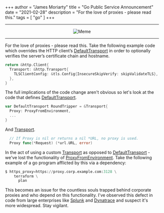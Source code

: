 +++
author = "James Moriarty"
title = "Go Public Service Announcement"
date = "2021-02-28"
description = "For the love of proxies - please read this."
tags = [
  "go"
]
+++

<hr />

<center>
  <img src="https://i.imgflip.com/4zsikp.jpg" alt="Meme">
</center>

<hr />

For the love of proxies - please read this. Take the following example code which overrides the HTTP client’s [DefaultTransport](https://golang.org/src/net/http/transport.go) in order to optionally verifies the server’s certificate chain and hostname.

```go
return &http.Client{
  Transport: &http.Transport{
    TLSClientConfig: &tls.Config{InsecureSkipVerify: skipValidateTLS},
  },
}
```

The full implications of the code change aren't obvious so let's look at the code that defines [DefaultTransport](https://golang.org/src/net/http/transport.go).

```go
var DefaultTransport RoundTripper = &Transport{
  Proxy: ProxyFromEnvironment,
  ...
}
```

And [Transport](https://golang.org/src/net/http/transport.go).

```go
  // If Proxy is nil or returns a nil *URL, no proxy is used.
  Proxy func(*Request) (*url.URL, error)
```

In the act of using a custom [Transport](https://golang.org/src/net/http/transport.go) as opposed to [DefaultTransport](https://golang.org/src/net/http/transport.go) - we've lost the functionality of [ProxyFromEnvironment](https://golang.org/src/net/http/transport.go?s=16634:16691#L427). Take the following example of a go program afflicted by this via a dependency:

```python
$ https_proxy=https://proxy.corp.example.com:3128 \
    terraform \
      plan
```

This becomes an issue for the countless souls trapped behind corporate proxies and who depend on this functionality. I've observed this defect in code from large enterprises like [Splunk](https://github.com/splunk/terraform-provider-splunk/commit/db4b03158b1bdfff09d911ab3a8ae09bd3bfad98) and [Dynatrace](https://github.com/Dynatrace/dynatrace-oneagent-operator/commit/a7b8d1a93920aaeb4239bc166cd25a184ffb0385#diff-4646a4f3b1c8bd9f12c17882703cd1bebbcc8fe28819157d8be73ee01d33cccdR141) and suspect it's more widespread. Stay vigilant.
